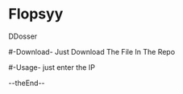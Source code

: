 # Flopsyy
DDosser

#-Download-
Just Download The File In The Repo

#-Usage-
just enter the IP


--theEnd--
